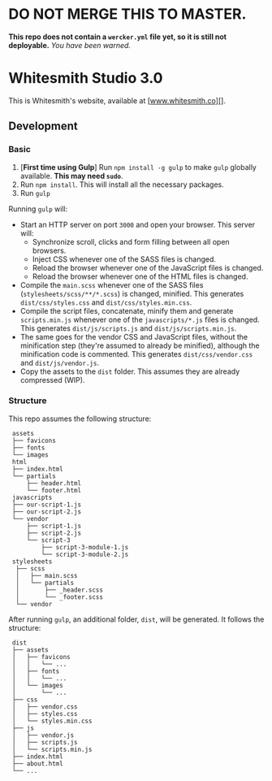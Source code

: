 # DO NOT MERGE THIS TO MASTER.
**This repo does not contain a `wercker.yml` file yet, so it is still not deployable.**
_You have been warned._

# Whitesmith Studio 3.0
This is Whitesmith's website, available at [www.whitesmith.co][].

[www.whitesmith.co]: http://www.whitesmith.co


## Development
### Basic
1. [**First time using Gulp**] Run `npm install -g gulp` to make `gulp` globally
available. **This may need `sudo`**.
1. Run `npm install`. This will install all the necessary packages.
1. Run `gulp`

Running `gulp` will:

* Start an HTTP server on port `3000` and open your browser. This server will:
    * Synchronize scroll, clicks and form filling between all open browsers.
    * Inject CSS whenever one of the SASS files is changed.
    * Reload the browser whenever one of the JavaScript files is changed.
    * Reload the browser whenever one of the HTML files is changed.
* Compile the `main.scss` whenever one of the SASS files
(`stylesheets/scss/**/*.scss`) is changed, minified. This generates
`dist/css/styles.css` and `dist/css/styles.min.css`.
* Compile the script files, concatenate, minify them and generate
`scripts.min.js` whenever one of the `javascripts/*.js` files is changed. This
generates `dist/js/scripts.js` and `dist/js/scripts.min.js`.
* The same goes for the vendor CSS and JavaScript files, without the
minification step (they're assumed to already be minified), although the
minification code is commented. This generates `dist/css/vendor.css` and
`dist/js/vendor.js`.
* Copy the assets to the `dist` folder. This assumes they are already
compressed (WIP).

### Structure
This repo assumes the following structure:

```
 assets
 ├── favicons
 ├── fonts
 └── images
 html
 ├── index.html
 └── partials
     ├── header.html
     └── footer.html
 javascripts
 ├── our-script-1.js
 ├── our-script-2.js
 └── vendor
     ├── script-1.js
     ├── script-2.js
     └── script-3
         ├── script-3-module-1.js
         └── script-3-module-2.js
 stylesheets
  ├── scss
  │   ├── main.scss
  │   └── partials
  │       ├── _header.scss
  │       └── _footer.scss
  └── vendor
```

After running `gulp`, an additional folder, `dist`, will be generated. It
follows the structure:

```
 dist
 ├── assets
 │   ├── favicons
 │   │   └── ...
 │   ├── fonts
 │   │   └── ...
 │   └── images
 │       └── ...
 ├── css
 │   ├── vendor.css
 │   ├── styles.css
 │   └── styles.min.css
 ├── js
 │   ├── vendor.js
 │   ├── scripts.js
 │   └── scripts.min.js
 ├── index.html
 ├── about.html
 └── ...
```
